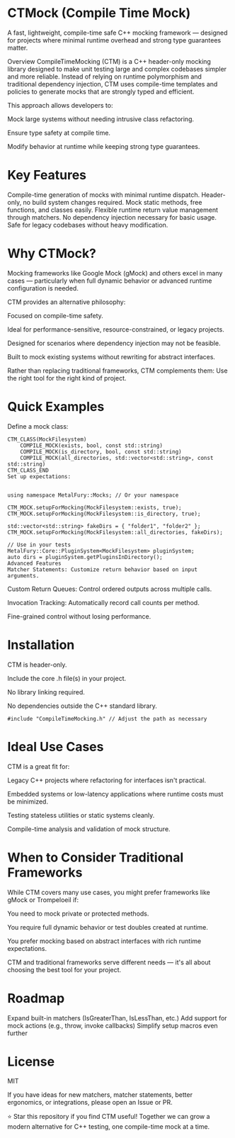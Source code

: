 # CTMock (Compile Time Mock)
A fast, lightweight, compile-time safe C++ mocking framework — designed for projects where minimal runtime overhead and strong type guarantees matter.

Overview
CompileTimeMocking (CTM) is a C++ header-only mocking library designed to make unit testing large and complex codebases simpler and more reliable.
Instead of relying on runtime polymorphism and traditional dependency injection, CTM uses compile-time templates and policies to generate mocks that are strongly typed and efficient.

This approach allows developers to:

Mock large systems without needing intrusive class refactoring.

Ensure type safety at compile time.

Modify behavior at runtime while keeping strong type guarantees.

# Key Features
Compile-time generation of mocks with minimal runtime dispatch.
Header-only, no build system changes required.
Mock static methods, free functions, and classes easily.
Flexible runtime return value management through matchers.
No dependency injection necessary for basic usage.
Safe for legacy codebases without heavy modification.

# Why CTMock?
Mocking frameworks like Google Mock (gMock) and others excel in many cases — particularly when full dynamic behavior or advanced runtime configuration is needed.

CTM provides an alternative philosophy:

Focused on compile-time safety.

Ideal for performance-sensitive, resource-constrained, or legacy projects.

Designed for scenarios where dependency injection may not be feasible.

Built to mock existing systems without rewriting for abstract interfaces.

Rather than replacing traditional frameworks, CTM complements them:
Use the right tool for the right kind of project.

# Quick Examples
Define a mock class:

```
CTM_CLASS(MockFilesystem)
    COMPILE_MOCK(exists, bool, const std::string)
    COMPILE_MOCK(is_directory, bool, const std::string)
    COMPILE_MOCK(all_directories, std::vector<std::string>, const std::string)
CTM_CLASS_END
Set up expectations:


using namespace MetalFury::Mocks; // Or your namespace

CTM_MOCK.setupForMocking(MockFilesystem::exists, true);
CTM_MOCK.setupForMocking(MockFilesystem::is_directory, true);

std::vector<std::string> fakeDirs = { "folder1", "folder2" };
CTM_MOCK.setupForMocking(MockFilesystem::all_directories, fakeDirs);

// Use in your tests
MetalFury::Core::PluginSystem<MockFilesystem> pluginSystem;
auto dirs = pluginSystem.getPluginsInDirectory();
Advanced Features
Matcher Statements: Customize return behavior based on input arguments.
```
Custom Return Queues: Control ordered outputs across multiple calls.

Invocation Tracking: Automatically record call counts per method.

Fine-grained control without losing performance.

# Installation
CTM is header-only.

Include the core .h file(s) in your project.

No library linking required.

No dependencies outside the C++ standard library.

```
#include "CompileTimeMocking.h" // Adjust the path as necessary
```

# Ideal Use Cases
CTM is a great fit for:

Legacy C++ projects where refactoring for interfaces isn't practical.

Embedded systems or low-latency applications where runtime costs must be minimized.

Testing stateless utilities or static systems cleanly.

Compile-time analysis and validation of mock structure.

# When to Consider Traditional Frameworks
While CTM covers many use cases, you might prefer frameworks like gMock or Trompeloeil if:

You need to mock private or protected methods.

You require full dynamic behavior or test doubles created at runtime.

You prefer mocking based on abstract interfaces with rich runtime expectations.

CTM and traditional frameworks serve different needs — it's all about choosing the best tool for your project.

# Roadmap
 Expand built-in matchers (IsGreaterThan, IsLessThan, etc.)
 Add support for mock actions (e.g., throw, invoke callbacks)
 Simplify setup macros even further


# License
MIT

If you have ideas for new matchers, matcher statements, better ergonomics, or integrations, please open an Issue or PR.

⭐ Star this repository if you find CTM useful!
Together we can grow a modern alternative for C++ testing, one compile-time mock at a time.
